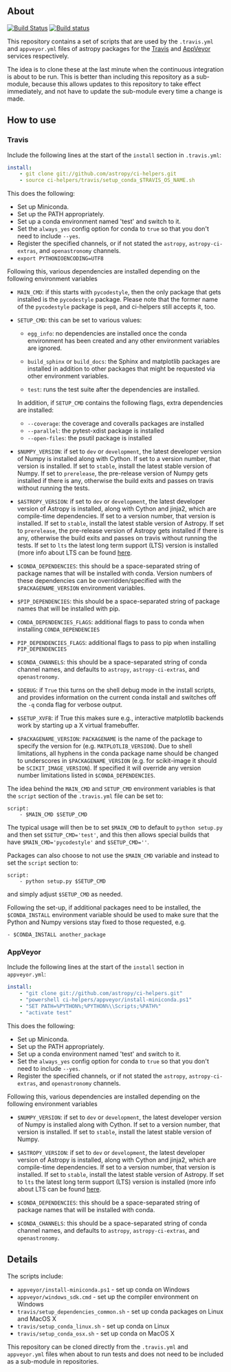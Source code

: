 About
-----

[![Build Status](https://travis-ci.org/astropy/ci-helpers.svg?branch=master)](https://travis-ci.org/astropy/ci-helpers)
[![Build status](https://ci.appveyor.com/api/projects/status/4mqtucv6ks4peakf/branch/master?svg=true)](https://ci.appveyor.com/project/Astropy/ci-helpers/branch/master)

This repository contains a set of scripts that are used by the
``.travis.yml`` and ``appveyor.yml`` files of astropy packages for the
[Travis](https://travis-ci.org) and [AppVeyor](https://www.appveyor.com/)
services respectively.

The idea is to clone these at the last minute when the continuous
integration is about to be run. This is better than including this
repository as a sub-module, because this allows updates to this repository
to take effect immediately, and not have to update the sub-module every time
a change is made.

How to use
----------

### Travis

Include the following lines at the start of the ``install`` section in ``.travis.yml``:

```yaml
install:
    - git clone git://github.com/astropy/ci-helpers.git
    - source ci-helpers/travis/setup_conda_$TRAVIS_OS_NAME.sh
```

This does the following:

- Set up Miniconda.
- Set up the PATH appropriately.
- Set up a conda environment named 'test' and switch to it.
- Set the ``always_yes`` config option for conda to ``true`` so that you don't need to include ``--yes``.
- Register the specified channels, or if not stated the ``astropy``, ``astropy-ci-extras``, and ``openastronomy`` channels.
- ``export PYTHONIOENCODING=UTF8``

Following this, various dependencies are installed depending on the following environment variables

* ``MAIN_CMD``: if this starts with ``pycodestyle``, then the only package
  that gets installed is the ``pycodestyle`` package. Please note that the
  former name of the ``pycodestyle`` package is ``pep8``, and ci-helpers
  still accepts it, too.

* ``SETUP_CMD``: this can be set to various values:

    * ``egg_info``: no dependencies are installed once the conda environment
      has been created and any other environment variables are ignored.

    * ``build_sphinx`` or ``build_docs``: the Sphinx and matplotlib packages
      are installed in addition to other packages that might be requested
      via other environment variables.

    * ``test``: runs the test suite after the dependencies are installed.

  In addition, if ``SETUP_CMD`` contains the following flags, extra dependencies are installed:

    * ``--coverage``: the coverage and coveralls packages are installed
    * ``--parallel``: the pytest-xdist package is installed
    * ``--open-files``: the psutil package is installed

* ``$NUMPY_VERSION``: if set to ``dev`` or ``development``, the latest
  developer version of Numpy is installed along with Cython. If set to a
  version number, that version is installed. If set to ``stable``, install
  the latest stable version of Numpy. If set to ``prerelease``, the
  pre-release version of Numpy gets installed if there is any, otherwise the
  build exits and passes on travis without running the tests.

* ``$ASTROPY_VERSION``: if set to ``dev`` or ``development``, the latest
  developer version of Astropy is installed, along with Cython and jinja2,
  which are compile-time dependencies. If set to a version number, that
  version is installed. If set to ``stable``, install the latest stable
  version of Astropy. If set to ``prerelease``, the pre-release version of
  Astropy gets installed if there is any, otherwise the build exits and
  passes on travis without running the tests. If set to ``lts`` the latest
  long term support (LTS) version is installed (more info about LTS can be
  found
  [here](https://github.com/astropy/astropy-APEs/blob/master/APE2.rst#version-numbering).

* ``$CONDA_DEPENDENCIES``: this should be a space-separated string of
  package names that will be installed with conda. Version numbers of these
  dependencies can be overridden/specified with the ``$PACKAGENAME_VERSION``
  environment variables.

* ``$PIP_DEPENDENCIES``: this should be a space-separated string of package
  names that will be installed with pip.

* ``CONDA_DEPENDENCIES_FLAGS``: additional flags to pass to conda when
  installing ``CONDA_DEPENDENCIES``

* ``PIP_DEPENDENCIES_FLAGS``: additional flags to pass to pip when
  installing ``PIP_DEPENDENCIES``

* ``$CONDA_CHANNELS``: this should be a space-separated string of conda
  channel names, and defaults to ``astropy``, ``astropy-ci-extras``, and
  ``openastronomy``.

* ``$DEBUG``: if `True` this turns on the shell debug mode in the install
  scripts, and provides information on the current conda install and
  switches off the ``-q`` conda flag for verbose output.

* ``$SETUP_XVFB``: if True this makes sure e.g., interactive matplotlib
  backends work by starting up a X virtual framebuffer.

* ``$PACKAGENAME_VERSION``: ``PACKAGENAME`` is the name of the package to
  specify the version for (e.g. ``MATPLOTLIB_VERSION``). Due to shell
  limitations, all hyphens in the conda package name should be changed to
  underscores in ``$PACKAGENAME_VERSION`` (e.g. for scikit-image it should
  be ``SCIKIT_IMAGE_VERSION``). If specified it will override any version
  number limitations listed in ``$CONDA_DEPENDENCIES``.


The idea behind the ``MAIN_CMD`` and ``SETUP_CMD`` environment variables is
that the ``script`` section of the ``.travis.yml`` file can be set to:

```
script:
    - $MAIN_CMD $SETUP_CMD
```

The typical usage will then be to set ``$MAIN_CMD`` to default to ``python
setup.py`` and then set ``$SETUP_CMD='test'``, and this then allows special
builds that have ``$MAIN_CMD='pycodestyle'`` and ``$SETUP_CMD=''``.

Packages can also choose to not use the ``$MAIN_CMD`` variable and instead
to set the ``script`` section to:

```
script:
    - python setup.py $SETUP_CMD
```

and simply adjust ``$SETUP_CMD`` as needed.

Following the set-up, if additional packages need to be installed, the
``$CONDA_INSTALL`` environment variable should be used to make sure that the
Python and Numpy versions stay fixed to those requested, e.g.

```
- $CONDA_INSTALL another_package
```

### AppVeyor

Include the following lines at the start of the ``install`` section in ``appveyor.yml``:

```yaml
install:
    - "git clone git://github.com/astropy/ci-helpers.git"
    - "powershell ci-helpers/appveyor/install-miniconda.ps1"
    - "SET PATH=%PYTHON%;%PYTHON%\\Scripts;%PATH%"
    - "activate test"
```

This does the following:

- Set up Miniconda.
- Set up the PATH appropriately.
- Set up a conda environment named 'test' and switch to it.
- Set the ``always_yes`` config option for conda to ``true`` so that you don't need to include ``--yes``.
- Register the specified channels, or if not stated the ``astropy``, ``astropy-ci-extras``, and ``openastronomy`` channels.

Following this, various dependencies are installed depending on the following environment variables

* ``$NUMPY_VERSION``: if set to ``dev`` or ``development``, the latest
  developer version of Numpy is installed along with Cython. If set to a
  version number, that version is installed.  If set to ``stable``, install
  the latest stable version of Numpy.

* ``$ASTROPY_VERSION``: if set to ``dev`` or ``development``, the latest
  developer version of Astropy is installed, along with Cython and jinja2,
  which are compile-time dependencies. If set to a version number, that
  version is installed. If set to ``stable``, install the latest stable
  version of Astropy. If set to ``lts`` the latest long term support (LTS)
  version is installed (more info about LTS can be found
  [here](https://github.com/astropy/astropy-APEs/blob/master/APE2.rst#version-numbering).

* ``$CONDA_DEPENDENCIES``: this should be a space-separated string of package
  names that will be installed with conda.

* ``$CONDA_CHANNELS``: this should be a space-separated string of conda
  channel names, and defaults to ``astropy``, ``astropy-ci-extras``, and
  ``openastronomy``.

Details
-------

The scripts include:

* ``appveyor/install-miniconda.ps1`` - set up conda on Windows
* ``appveyor/windows_sdk.cmd`` - set up the compiler environment on Windows
* ``travis/setup_dependencies_common.sh`` - set up conda packages on Linux and MacOS X
* ``travis/setup_conda_linux.sh`` - set up conda on Linux
* ``travis/setup_conda_osx.sh`` - set up conda on MacOS X

This repository can be cloned directly from the ``.travis.yml`` and
``appveyor.yml`` files when about to run tests and does not need to be
included as a sub-module in repositories.
